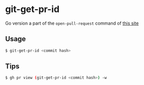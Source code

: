 # git-get-pr-id

Go version a part of the `open-pull-request` command of [this site](https://techlife.cookpad.com/entry/2015/11/17/151426)

## Usage

```sh
$ git-get-pr-id <commit hash>
```

## Tips

```sh
$ gh pr view (git-get-pr-id <commit hash>) -w
```


